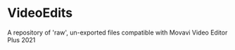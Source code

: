 # VideoEdits
A repository of 'raw', un-exported files compatible with Movavi Video Editor Plus 2021
